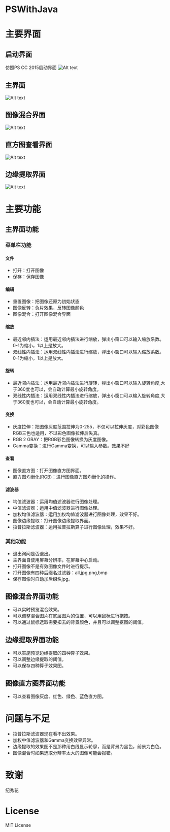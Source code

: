 # PSWithJava
# 主要界面
## 启动界面
仿照PS CC 2015启动界面
![Alt text](https://raw.githubusercontent.com/jacobba/PSWithJava/master/screenshots/5.png)
## 主界面
![Alt text](https://raw.githubusercontent.com/jacobba/PSWithJava/master/screenshots/4.png)
## 图像混合界面
![Alt text](https://raw.githubusercontent.com/jacobba/PSWithJava/master/screenshots/3.png)
## 直方图查看界面
![Alt text](https://raw.githubusercontent.com/jacobba/PSWithJava/master/screenshots/2.png)
## 边缘提取界面
![Alt text](https://raw.githubusercontent.com/jacobba/PSWithJava/master/screenshots/1.png)
# 主要功能
## 主界面功能
### 菜单栏功能
#### 文件
- 打开：打开图像
- 保存：保存图像

#### 编辑
- 重置图像：把图像还原为初始状态
- 图像反转：负片效果，反转图像颜色
- 图像混合：打开图像混合界面


#### 缩放
- 最近邻内插法：运用最近邻内插法进行缩放，弹出小窗口可以输入缩放系数。0-1为缩小，1以上是放大。
- 双线性内插法：运用双线性内插法进行缩放，弹出小窗口可以输入缩放系数。0-1为缩小，1以上是放大。


#### 旋转
- 最近邻内插法：运用最近邻内插法进行旋转，弹出小窗口可以输入旋转角度,大于360度也可以，会自动计算最小旋转角度。
- 双线性内插法：运用双线性内插法进行缩放，弹出小窗口可以输入旋转角度,大于360度也可以，会自动计算最小旋转角度。


#### 变换
- 灰度拉伸：把图像灰度范围拉伸为0-255，不仅可以拉伸灰度，对彩色图像RGB三色也适用，不过彩色图像拉伸后失真。
- RGB 2 GRAY：把RGB彩色图像转换为灰度图像。
- Gamma变换：进行Gamma变换，可以输入参数。效果不好

#### 查看
- 图像直方图：打开图像直方图界面。
- 直方图均衡化(RGB)：进行图像直方图均衡化的操作。

#### 滤波器
- 均值滤波器：运用均值滤波器进行图像处理。
- 中值滤波器：运用中值滤波器进行图像处理。
- 加权均值滤波器：运用加权均值滤波器进行图像处理，效果不好。
- 图像边缘提取：打开图像边缘提取界面。
- 拉普拉斯滤波器：运用拉普拉斯算子进行图像处理，效果不好。

### 其他功能
- 退出询问是否退出。
- 主界面自使用屏幕分辨率，在屏幕中心启动。
- 打开图像不是有效图像文件时进行提示。
- 打开图像有四种后缀名过滤器：all,jpg,png,bmp
- 保存图像时自动加后缀名jpg。

## 图像混合界面功能
- 可以实时预览混合效果。
- 可以调整混合图片在底层图片的位置，可以用鼠标进行拖拽。
- 可以通过鼠标选取需要扣去的背景颜色，并且可以调整抠图的阈值。

## 边缘提取界面功能
- 可以实施预览边缘提取的四种算子效果。
- 可以调整边缘提取的阈值。
- 可以保存四种算子效果图。


## 图像直方图界面功能
- 可以查看图像灰度、红色、绿色、蓝色直方图。

# 问题与不足
- 拉普拉斯滤波器现在看不出效果。
- 加权中值滤波器和Gamma变换效果异常。
- 边缘提取的效果图不是那种用白线显示轮廓，而是背景为黑色，前景为白色。
- 图像混合时如果选取分辨率太大的图像可能会报错。


# 致谢
纪秀花

# License
MIT License

